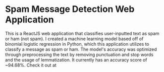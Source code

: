 # Spam Message Detection Web Application

This is a ReactJS web application that classifies user-inputted text as spam or ham (not spam). I created a machine learning model based off of binomial logistic regression in Python, which this application utilizes to classify a message as spam or ham. The model's accuracy was optimized through preprocessing the text by removing punctuation and stop words and the usage of lemmatization. It currently has an accuracy score of ~94.68%. Check it out at 